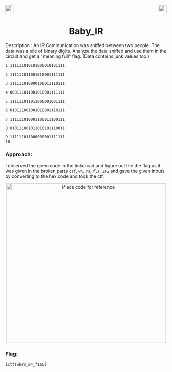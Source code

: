 <div>
   <a href="https://indy.ctf.eng.run/challenge/28"><img src="https://img.shields.io/badge/Baby IR%20--%202-Click%20to%20Solve-green[700]" height="25"></a>

  <img src="https://img.shields.io/badge/Points%3A-500-red" align="right" height="25">
</div>

<div align="center">
    <h1>Baby_IR</h1>
</div>

Description : An IR Communication was sniffed between two people. The data was a pile of binary digits. Analyze the data sniffed and use them in the circuit and get a "meaning full" flag. (Data contains junk values too.)


```
1 111111010101000010101111

2 111111011001010001111111

3 111111010000100011110111

4 000111011001010001111111

5 111111011011000001001111

6 010111001001010001110111

7 111111010001100011100111

8 010111001011010101110011

9 111111011000000001111111
10
```
### Approach: 

I observed the given code in the tinkercad and figure out the the flag as it was given in the broken parts ```ctf```, ```wh```, ```rs```,   ```fla```, ```1aG``` and gave the given inputs by converting to the hex code and took the ctf.

<div align="center">
<img width="500" alt="Piece code for reference" src="https://user-images.githubusercontent.com/91147942/175774523-dea495d7-ac25-44c8-bc61-cb1234864deb.png">
</div>

### Flag: 

```ictf{whrs_m4_f1aG}```